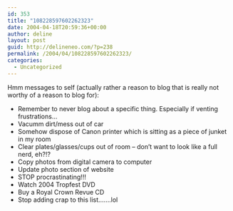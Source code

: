 ```yaml
---
id: 353
title: "108228597602262323"
date: 2004-04-18T20:59:36+00:00
author: deline
layout: post
guid: http://delineneo.com/?p=238
permalink: /2004/04/108228597602262323/
categories:
  - Uncategorized
---
```

Hmm messages to self (actually rather a reason to blog that is really not worthy of a reason to blog for):

  * Remember to never blog about a specific thing. Especially if venting frustrations&#8230;
  * Vacumm dirt/mess out of car
  * Somehow dispose of Canon printer which is sitting as a piece of junket in my room
  * Clear plates/glasses/cups out of room &#8211; don&#8217;t want to look like a full nerd, eh?!?
  * Copy photos from digital camera to computer
  * Update photo section of website
  * STOP procrastinating!!!
  * Watch 2004 Tropfest DVD
  * Buy a Royal Crown Revue CD
  * Stop adding crap to this list&#8230;&#8230;.lol
